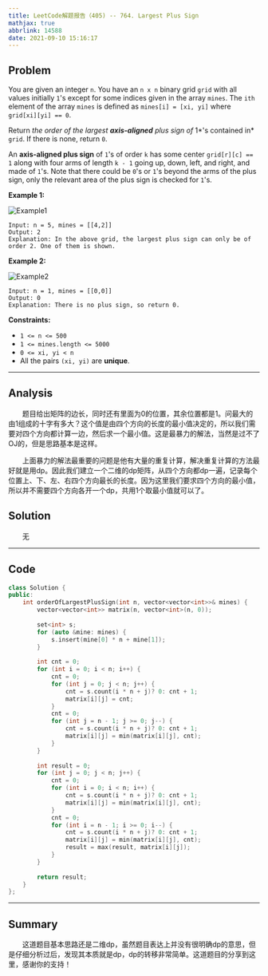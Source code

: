 ```yaml
---
title: LeetCode解题报告（405) -- 764. Largest Plus Sign
mathjax: true
abbrlink: 14588
date: 2021-09-10 15:16:17
---
```


## Problem

You are given an integer `n`. You have an `n x n` binary grid `grid` with all values initially `1`'s except for some indices given in the array `mines`. The `ith` element of the array `mines` is defined as `mines[i] = [xi, yi]` where `grid[xi][yi] == 0`.

Return *the order of the largest **axis-aligned** plus sign of* 1*'s contained in* `grid`. If there is none, return `0`.

An **axis-aligned plus sign** of `1`'s of order `k` has some center `grid[r][c] == 1` along with four arms of length `k - 1` going up, down, left, and right, and made of `1`'s. Note that there could be `0`'s or `1`'s beyond the arms of the plus sign, only the relevant area of the plus sign is checked for `1`'s.

<!-- more -->

**Example 1:**

![Example1](https://assets.leetcode.com/uploads/2021/06/13/plus1-grid.jpg)

```
Input: n = 5, mines = [[4,2]]
Output: 2
Explanation: In the above grid, the largest plus sign can only be of order 2. One of them is shown.
```

**Example 2:**

![Example2](https://assets.leetcode.com/uploads/2021/06/13/plus2-grid.jpg)

```
Input: n = 1, mines = [[0,0]]
Output: 0
Explanation: There is no plus sign, so return 0.
```

**Constraints:**

- `1 <= n <= 500`
- `1 <= mines.length <= 5000`
- `0 <= xi, yi < n`
- All the pairs `(xi, yi)` are **unique**.

------

## Analysis

&emsp;&emsp;题目给出矩阵的边长，同时还有里面为0的位置，其余位置都是1。问最大的由1组成的十字有多大？这个值是由四个方向的长度的最小值决定的，所以我们需要对四个方向都计算一边，然后求一个最小值。这是最暴力的解法，当然是过不了OJ的，但是思路基本是这样。

&emsp;&emsp;上面暴力的解法最重要的问题是他有大量的重复计算，解决重复计算的方法最好就是用dp。因此我们建立一个二维的dp矩阵，从四个方向都dp一遍，记录每个位置上、下、左、右四个方向最长的长度。因为这里我们要求四个方向的最小值，所以并不需要四个方向各开一个dp，共用1个取最小值就可以了。

## Solution

&emsp;&emsp;无

------

## Code

```c++
class Solution {
public:
    int orderOfLargestPlusSign(int n, vector<vector<int>>& mines) {
        vector<vector<int>> matrix(n, vector<int>(n, 0));
        
        set<int> s;
        for (auto &mine: mines) {
            s.insert(mine[0] * n + mine[1]);
        }
        
        int cnt = 0;
        for (int i = 0; i < n; i++) {
            cnt = 0;
            for (int j = 0; j < n; j++) {
                cnt = s.count(i * n + j)? 0: cnt + 1;
                matrix[i][j] = cnt;
            }
            cnt = 0;
            for (int j = n - 1; j >= 0; j--) {
                cnt = s.count(i * n + j)? 0: cnt + 1;
                matrix[i][j] = min(matrix[i][j], cnt);
            }
        }
        
        int result = 0;
        for (int j = 0; j < n; j++) {
            cnt = 0;
            for (int i = 0; i < n; i++) {
                cnt = s.count(i * n + j)? 0: cnt + 1;
                matrix[i][j] = min(matrix[i][j], cnt);
            }
            cnt = 0;
            for (int i = n - 1; i >= 0; i--) {
                cnt = s.count(i * n + j)? 0: cnt + 1;
                matrix[i][j] = min(matrix[i][j], cnt);
                result = max(result, matrix[i][j]);
            }
        }
        
        return result;
    }
};
```

------

## Summary

&emsp;&emsp;这道题目基本思路还是二维dp，虽然题目表达上并没有很明确dp的意思，但是仔细分析过后，发现其本质就是dp，dp的转移非常简单。这道题目的分享到这里，感谢你的支持！
